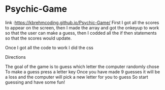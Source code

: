 # Psychic-Game
link :https://kbrehmcoding.github.io/Psychic-Game/
First I got all the scores to appear on the screen, then I made the array and got the onkeyup to work so that the user can make a guess, then I codded all the if then statements so that the scores would update.

Once I got all the code to work I did the css 

Directions

The goal of the game is to guess which letter the computer randomly chose
To make a guess press a letter key 
Once you have made 9 guesses it will be a loss and the computer will pick a new letter for you to guess
So start guessing and have some fun!


